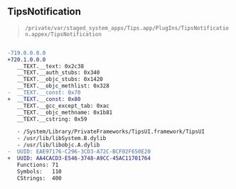 ## TipsNotification

> `/private/var/staged_system_apps/Tips.app/PlugIns/TipsNotification.appex/TipsNotification`

```diff

-719.0.0.0.0
+720.1.0.0.0
   __TEXT.__text: 0x2c38
   __TEXT.__auth_stubs: 0x340
   __TEXT.__objc_stubs: 0x1420
   __TEXT.__objc_methlist: 0x328
-  __TEXT.__const: 0x70
+  __TEXT.__const: 0x80
   __TEXT.__gcc_except_tab: 0xac
   __TEXT.__objc_methname: 0x1b81
   __TEXT.__cstring: 0x59

   - /System/Library/PrivateFrameworks/TipsUI.framework/TipsUI
   - /usr/lib/libSystem.B.dylib
   - /usr/lib/libobjc.A.dylib
-  UUID: EAE97176-C296-3CD3-A72C-BCF02F650E20
+  UUID: AA4CACD3-E546-3748-A9CC-45AC11701764
   Functions: 71
   Symbols:   110
   CStrings:  400

```

